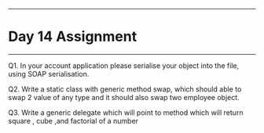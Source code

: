 ***
# Day 14 Assignment
***
Q1. In your account application please serialise your object into the file, using SOAP serialisation.

Q2. Write a static class with generic method swap, which should able to swap 2 value of any type and it should also swap two employee object. 

Q3. Write a generic delegate which will point to method which will return square , cube ,and factorial of a number
